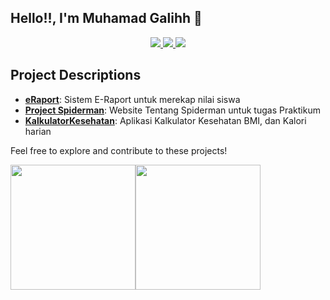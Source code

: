 ## Hello!!, I'm Muhamad Galihh 🐺


<div align="center">
  <a href="https://github.com/muhgalihhh/eRaport">
    <img src="https://github-readme-stats.vercel.app/api/pin/?username=muhgalihhh&repo=eRaport">
  </a>
  <a href="https://github.com/muhgalihhh/Project-Spiderman">
    <img src="https://github-readme-stats.vercel.app/api/pin/?username=muhgalihhh&repo=Project-Spiderman">
  </a>
  <a href="https://github.com/muhgalihhh/KalkulatorKesehatan">
    <img src="https://github-readme-stats.vercel.app/api/pin/?username=muhgalihhh&repo=KalkulatorKesehatan">
  </a>
</div>

## Project Descriptions

- [**eRaport**](https://github.com/muhgalihhh/eRaport): Sistem E-Raport untuk merekap nilai siswa
- [**Project Spiderman**](https://github.com/muhgalihhh/Project-Spiderman): Website Tentang Spiderman untuk tugas Praktikum
- [**KalkulatorKesehatan**](https://github.com/muhgalihhh/KalkulatorKesehatan): Aplikasi Kalkulator Kesehatan BMI, dan Kalori harian

Feel free to explore and contribute to these projects!


<a href="https://github.com/muhgalihhh/">
  <img height=200 align="center" src="https://github-readme-stats.vercel.app/api?username=muhgalihhh&theme=dracula" /><img height=200 align="center" src="https://github-readme-stats.vercel.app/api/top-langs?username=muhgalihhh&layout=compact&langs_count=8&card_width=320&theme=dracula" />
</a>

